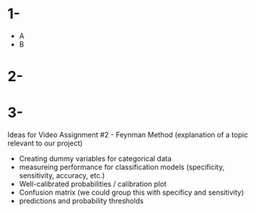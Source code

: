 # 1- 
- A 
- B 

# 2- 

# 3- 


Ideas for Video Assignment #2 - Feynman Method (explanation of a topic relevant to our project)
- Creating dummy variables for categorical data
- measureing performance for classification models (specificity, sensitivity, accuracy, etc.)
- Well-calibrated probabilities / calibration plot
- Confusion matrix (we could group this with specificy and sensitivity)
- predictions and probability thresholds
 
